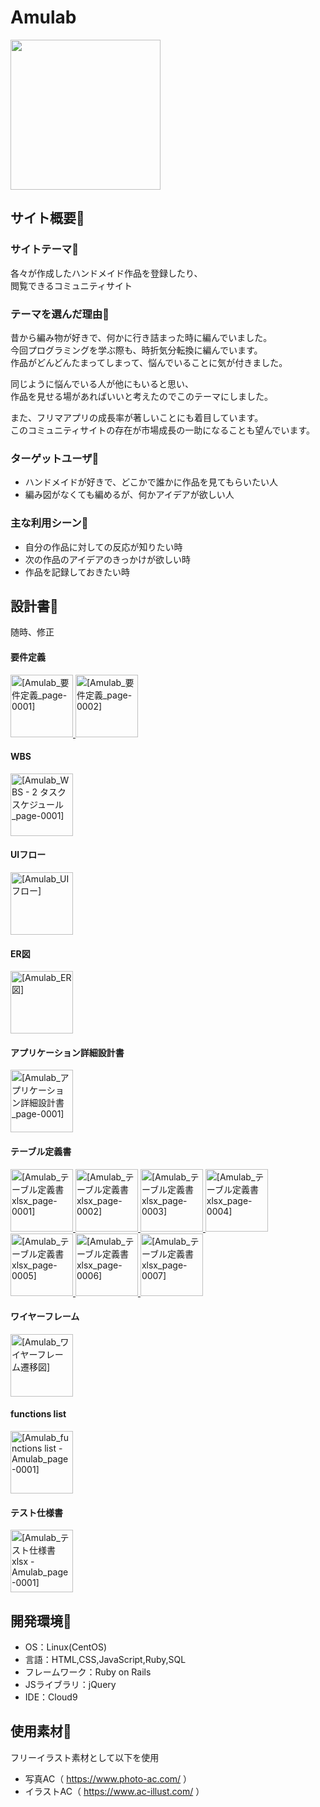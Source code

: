 # Amulab
<img src="https://github.com/myf2ar10/Amulab/assets/141298495/e5c77992-0fd1-4838-8f9a-63619964e12b" width="240"><!--https://github.com/myf2ar10/Amulab/assets/141298495/36b95fe1-b039-4043-837c-40ace51fbf23 https://github.com/myf2ar10/amulab/assets/141298495/82f8066a-8657-4f3e-b5f7-f803393ff640-->

## サイト概要🌈

### サイトテーマ🧶
各々が作成したハンドメイド作品を登録したり、<br>
閲覧できるコミュニティサイト

### テーマを選んだ理由💫
昔から編み物が好きで、何かに行き詰まった時に編んでいました。<br>
今回プログラミングを学ぶ際も、時折気分転換に編んでいます。<br>
作品がどんどんたまってしまって、悩んでいることに気が付きました。

同じように悩んでいる人が他にもいると思い、<br>
作品を見せる場があればいいと考えたのでこのテーマにしました。

また、フリマアプリの成長率が著しいことにも着目しています。<br>
このコミュニティサイトの存在が市場成長の一助になることも望んでいます。

### ターゲットユーザ👀
- ハンドメイドが好きで、どこかで誰かに作品を見てもらいたい人
- 編み図がなくても編めるが、何かアイデアが欲しい人

### 主な利用シーン👏
- 自分の作品に対しての反応が知りたい時
- 次の作品のアイデアのきっかけが欲しい時
- 作品を記録しておきたい時

## 設計書📝
随時、修正

#### 要件定義
<a href="https://github.com/myf2ar10/Amulab/assets/141298495/8429b3b1-070d-4b3e-be8a-376a55fe4560">
<img src="https://github.com/myf2ar10/Amulab/assets/141298495/8429b3b1-070d-4b3e-be8a-376a55fe4560" alt="[Amulab_要件定義_page-0001]" width="100">
</a>
<a href="https://github.com/myf2ar10/Amulab/assets/141298495/28db561f-0802-4339-b19b-12d1bd2d0543">
<img src="https://github.com/myf2ar10/Amulab/assets/141298495/28db561f-0802-4339-b19b-12d1bd2d0543" alt="[Amulab_要件定義_page-0002]" width="100">
</a>

#### WBS
<a href="https://github.com/myf2ar10/Amulab/assets/141298495/d87044dc-c7a8-4842-8311-a852913b21dd">
<img src="https://github.com/myf2ar10/Amulab/assets/141298495/d87044dc-c7a8-4842-8311-a852913b21dd" alt="[Amulab_WBS - 2 タスクスケジュール_page-0001]" width="100">
</a>

#### UIフロー
<a href="https://github.com/myf2ar10/Amulab/assets/141298495/98610e77-d9ed-4786-b4dc-8e9b166134cf">
<img src="https://github.com/myf2ar10/Amulab/assets/141298495/98610e77-d9ed-4786-b4dc-8e9b166134cf" alt="[Amulab_UIフロー]" width="100">
</a>

#### ER図
<a href="https://github.com/myf2ar10/Amulab/assets/141298495/e3ac7771-27a7-4e5a-b4f9-a22907894550">
<img src="https://github.com/myf2ar10/Amulab/assets/141298495/e3ac7771-27a7-4e5a-b4f9-a22907894550" alt="[Amulab_ER図]" width="100">
</a>

#### アプリケーション詳細設計書
<a href="https://github.com/myf2ar10/Amulab/assets/141298495/6c45614f-7a88-40ff-b379-ac0866fabc0d">
<img src="https://github.com/myf2ar10/Amulab/assets/141298495/6c45614f-7a88-40ff-b379-ac0866fabc0d" alt="[Amulab_アプリケーション詳細設計書_page-0001]" width="100">
</a>

#### テーブル定義書
<a href="https://github.com/myf2ar10/Amulab/assets/141298495/fac9737b-8541-4e09-92d3-100cf633404e">
<img src="https://github.com/myf2ar10/Amulab/assets/141298495/fac9737b-8541-4e09-92d3-100cf633404e" alt="[Amulab_テーブル定義書 xlsx_page-0001]" width="100">
</a>
<a href="https://github.com/myf2ar10/Amulab/assets/141298495/ab332368-bd61-49ac-ae4d-2433a74b6cfa">
<img src="https://github.com/myf2ar10/Amulab/assets/141298495/ab332368-bd61-49ac-ae4d-2433a74b6cfa" alt="[Amulab_テーブル定義書 xlsx_page-0002]" width="100">
</a>
<a href="https://github.com/myf2ar10/Amulab/assets/141298495/4c8b6a14-783c-40aa-9045-524a42cd017f">
<img src="https://github.com/myf2ar10/Amulab/assets/141298495/4c8b6a14-783c-40aa-9045-524a42cd017f" alt="[Amulab_テーブル定義書 xlsx_page-0003]" width="100">
</a>
<a href="https://github.com/myf2ar10/Amulab/assets/141298495/63b5f7ce-6ef7-4ef4-894a-f1512696d002">
<img src="https://github.com/myf2ar10/Amulab/assets/141298495/63b5f7ce-6ef7-4ef4-894a-f1512696d002" alt="[Amulab_テーブル定義書 xlsx_page-0004]" width="100">
</a>
<a href="https://github.com/myf2ar10/Amulab/assets/141298495/77ba6df3-88c6-4fd9-a2aa-88a5aab62889">
<img src="https://github.com/myf2ar10/Amulab/assets/141298495/77ba6df3-88c6-4fd9-a2aa-88a5aab62889" alt="[Amulab_テーブル定義書 xlsx_page-0005]" width="100">
</a>
<a href="https://github.com/myf2ar10/Amulab/assets/141298495/0abba066-213a-4100-a3fb-645bff7130d3">
<img src="https://github.com/myf2ar10/Amulab/assets/141298495/0abba066-213a-4100-a3fb-645bff7130d3" alt="[Amulab_テーブル定義書 xlsx_page-0006]" width="100">
</a>
<a href="https://github.com/myf2ar10/Amulab/assets/141298495/2a91f835-349d-4855-b0e8-841e90466728">
<img src="https://github.com/myf2ar10/Amulab/assets/141298495/2a91f835-349d-4855-b0e8-841e90466728" alt="[Amulab_テーブル定義書 xlsx_page-0007]" width="100">
</a>

#### ワイヤーフレーム
<a href="https://github.com/myf2ar10/Amulab/assets/141298495/50bb91db-824d-49e6-a607-75184491b983">
<img src="https://github.com/myf2ar10/Amulab/assets/141298495/50bb91db-824d-49e6-a607-75184491b983" alt="[Amulab_ワイヤーフレーム遷移図]" width="100">
</a>

#### functions list
<a href="https://github.com/myf2ar10/Amulab/assets/141298495/52877512-e863-4a05-b816-3d724a06ee98">
<img src="https://github.com/myf2ar10/Amulab/assets/141298495/52877512-e863-4a05-b816-3d724a06ee98" alt="[Amulab_functions list - Amulab_page-0001]" width="100">
</a>

#### テスト仕様書
<a href="https://github.com/myf2ar10/Amulab/assets/141298495/291d4f30-1187-4186-94a4-fea2f3d1e225">
<img src="https://github.com/myf2ar10/Amulab/assets/141298495/291d4f30-1187-4186-94a4-fea2f3d1e225" alt="[Amulab_テスト仕様書 xlsx - Amulab_page-0001]" width="100">
</a>

## 開発環境🌱
- OS：Linux(CentOS)
- 言語：HTML,CSS,JavaScript,Ruby,SQL
- フレームワーク：Ruby on Rails
- JSライブラリ：jQuery
- IDE：Cloud9

## 使用素材🌷
フリーイラスト素材として以下を使用
- 写真AC（ https://www.photo-ac.com/ ）
- イラストAC（ https://www.ac-illust.com/ ）
